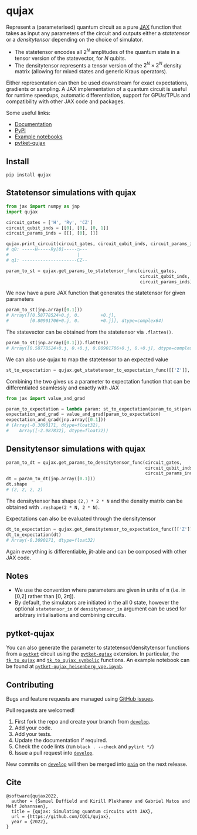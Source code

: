 # qujax

Represent a (parameterised) quantum circuit as a pure [JAX](https://github.com/google/jax) function that
takes as input any parameters of the circuit and outputs either a _statetensor_ or a _densitytensor_ depending on
the choice of simulator.
- The statetensor encodes all $2^N$ amplitudes of the quantum state in a tensor version
of the statevector, for $N$ qubits.
- The densitytensor represents a tensor version of the
$2^N \times 2^N$ density matrix (allowing for mixed states and generic Kraus operators).

Either representation can then be used downstream for exact expectations, gradients or sampling. A JAX implementation
of a quantum circuit is useful for runtime speedups, automatic differentiation, support for GPUs/TPUs and compatibility
with other JAX code and packages.

Some useful links:
- [Documentation](https://cqcl.github.io/qujax/api/)
- [PyPI](https://pypi.org/project/qujax/)
- [Example notebooks](https://github.com/CQCL/qujax/tree/main/examples)
- [pytket-qujax](https://github.com/CQCL/pytket-qujax)


## Install
```
pip install qujax
```

## Statetensor simulations with qujax
```python
from jax import numpy as jnp
import qujax

circuit_gates = ['H', 'Ry', 'CZ']
circuit_qubit_inds = [[0], [0], [0, 1]]
circuit_params_inds = [[], [0], []]

qujax.print_circuit(circuit_gates, circuit_qubit_inds, circuit_params_inds);
# q0: -----H-----Ry[0]-----◯---
#                          |   
# q1: ---------------------CZ--
```

```python
param_to_st = qujax.get_params_to_statetensor_func(circuit_gates,
                                                   circuit_qubit_inds,
                                                   circuit_params_inds)
```

We now have a pure JAX function that generates the statetensor for given parameters
```python
param_to_st(jnp.array([0.1]))
# Array([[0.58778524+0.j, 0.        +0.j],
#        [0.80901706+0.j, 0.        +0.j]], dtype=complex64)
```

The statevector can be obtained from the statetensor via ```.flatten()```.
```python
param_to_st(jnp.array([0.1])).flatten()
# Array([0.58778524+0.j, 0.+0.j, 0.80901706+0.j, 0.+0.j], dtype=complex64)
```

We can also use qujax to map the statetensor to an expected value
```python
st_to_expectation = qujax.get_statetensor_to_expectation_func([['Z']], [[0]], [1.])
```

Combining the two gives us a parameter to expectation function that can be differentiated seamlessly and exactly with JAX
```python
from jax import value_and_grad

param_to_expectation = lambda param: st_to_expectation(param_to_st(param))
expectation_and_grad = value_and_grad(param_to_expectation)
expectation_and_grad(jnp.array([0.1]))
# (Array(-0.3090171, dtype=float32),
#    Array([-2.987832], dtype=float32))
```

## Densitytensor simulations with qujax
```python
param_to_dt = qujax.get_params_to_densitytensor_func(circuit_gates,
                                                     circuit_qubit_inds,
                                                     circuit_params_inds)
dt = param_to_dt(jnp.array([0.1]))
dt.shape
# (2, 2, 2, 2)
```
The densitytensor has shape ```(2,) * 2 * N``` and the density matrix can be obtained
with ```.reshape(2 * N, 2 * N)```.

Expectations can also be evaluated through the densitytensor

```python
dt_to_expectation = qujax.get_densitytensor_to_expectation_func([['Z']], [[0]], [1.])
dt_to_expectation(dt)
# Array(-0.3090171, dtype=float32)
```
Again everything is differentiable, jit-able and can be composed with other JAX code.



## Notes
+ We use the convention where parameters are given in units of π (i.e. in [0,2] rather than [0, 2π]).
+ By default, the simulators are initiated in the all 0 state, however the optional ```statetensor_in```
or ```densitytensor_in``` argument can be used for arbitrary initialisations and combining circuits.


## pytket-qujax
You can also generate the parameter to statetensor/densitytensor functions from
a [`pytket`](https://cqcl.github.io/tket/pytket/api/) circuit using the
[`pytket-qujax`](https://github.com/CQCL/pytket-qujax) extension. In particular, the
[`tk_to_qujax`](https://cqcl.github.io/pytket-qujax/api/api.html#pytket.extensions.qujax.qujax_convert.tk_to_qujax) and
[`tk_to_qujax_symbolic`](https://cqcl.github.io/pytket-qujax/api/api.html#pytket.extensions.qujax.qujax_convert.tk_to_qujax_symbolic)
functions.
An example notebook can be found at [`pytket-qujax_heisenberg_vqe.ipynb`](https://github.com/CQCL/pytket/blob/main/examples/pytket-qujax_heisenberg_vqe.ipynb).


## Contributing
Bugs and feature requests are managed using [GitHub issues](https://github.com/CQCL/qujax/issues).

Pull requests are welcomed!
1. First fork the repo and create your branch from [`develop`](https://github.com/CQCL/qujax/tree/develop).
2. Add your code.
3. Add your tests.
4. Update the documentation if required.
5. Check the code lints (run `black . --check` and `pylint */`)
6. Issue a pull request into [`develop`](https://github.com/CQCL/qujax/tree/develop).

New commits on [`develop`](https://github.com/CQCL/qujax/tree/develop) will then be merged into
[`main`](https://github.com/CQCL/qujax/tree/main) on the next release.


## Cite
```
@software{qujax2022,
  author = {Samuel Duffield and Kirill Plekhanov and Gabriel Matos and Melf Johannsen},
  title = {qujax: Simulating quantum circuits with JAX},
  url = {https://github.com/CQCL/qujax},
  year = {2022},
}
```
